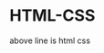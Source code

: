# HTML-CSS

<!-- https://www.youtube.com/watch?v=G3e-cpL7ofc&t=2678s&ab_channel=SuperSimpleDev -->
above line is html css